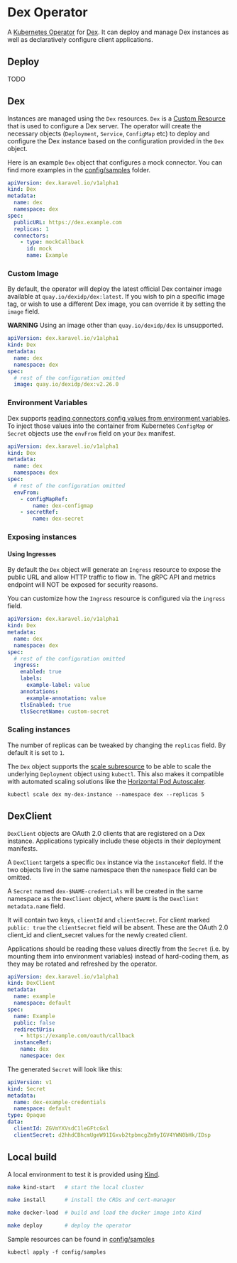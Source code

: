 # Dex Operator

A [Kubernetes Operator] for [Dex]. It can deploy and manage Dex instances as well as
declaratively configure client applications.

## Deploy

TODO

## Dex

Instances are managed using the `Dex` resources. `Dex` is a [Custom Resource] that is used to configure
a Dex server. The operator will create the necessary objects (`Deployment`, `Service`, `ConfigMap` etc) to
deploy and configure the Dex instance based on the configuration provided in the `Dex` object.

Here is an example `Dex` object that configures a mock connector. 
You can find more examples in the [config/samples](./config/samples) folder.

```yaml
apiVersion: dex.karavel.io/v1alpha1
kind: Dex
metadata:
  name: dex
  namespace: dex
spec:
  publicURL: https://dex.example.com
  replicas: 1
  connectors:
    - type: mockCallback
      id: mock
      name: Example
```

### Custom Image

By default, the operator will deploy the latest official Dex container image available at `quay.io/dexidp/dex:latest`.
If you wish to pin a specific image tag, or wish to use a different Dex image, you can override it by setting the `image` field.

**WARNING** Using an image other than `quay.io/dexidp/dex` is unsupported.

```yaml
apiVersion: dex.karavel.io/v1alpha1
kind: Dex
metadata:
  name: dex
  namespace: dex
spec:
  # rest of the configuration omitted
  image: quay.io/dexidp/dex:v2.26.0
```

### Environment Variables

Dex supports [reading connectors config values from environment variables](https://github.com/dexidp/dex/blob/master/examples/config-dev.yaml#L123).
To inject those values into the container from Kubernetes `ConfigMap` or `Secret` objects use the `envFrom` field on your `Dex` manifest.

```yaml
apiVersion: dex.karavel.io/v1alpha1
kind: Dex
metadata:
  name: dex
  namespace: dex
spec:
  # rest of the configuration omitted
  envFrom:
    - configMapRef:
        name: dex-configmap
    - secretRef:
        name: dex-secret
```

### Exposing instances

#### Using Ingresses

By default the `Dex` object will generate an `Ingress` resource to expose the public URL and allow HTTP
traffic to flow in. The gRPC API and metrics endpoint will NOT be exposed for security reasons.

You can customize how the `Ingress` resource is configured via the `ingress` field.

```yaml
apiVersion: dex.karavel.io/v1alpha1
kind: Dex
metadata:
  name: dex
  namespace: dex
spec:
  # rest of the configuration omitted
  ingress:
    enabled: true
    labels:
      example-label: value
    annotations:
      example-annotation: value
    tlsEnabled: true
    tlsSecretName: custom-secret
```

### Scaling instances

The number of replicas can be tweaked by changing the `replicas` field. By default it is set to `1`.

The `Dex` object supports the [scale subresource] to be able to scale the underlying `Deployment` object
using `kubectl`. This also makes it compatible with automated scaling solutions like the [Horizontal Pod Autoscaler].

`kubectl scale dex my-dex-instance --namespace dex --replicas 5`

## DexClient

`DexClient` objects are OAuth 2.0 clients that are registered on a Dex instance. Applications typically include 
these objects in their deployment manifests.

A `DexClient` targets a specific `Dex` instance via the `instanceRef` field. If the two objects live in the same
namespace then the `namespace` field can be omitted.

A `Secret` named `dex-$NAME-credentials` will be created in the same namespace as the `DexClient` object, where
`$NAME` is the `DexClient` `metadata.name` field.

It will contain two keys, `clientId` and `clientSecret`. For client marked `public: true` the `clientSecret` field
will be absent. These are the OAuth 2.0 client_id and client_secret values for the newly created client.

Applications should be reading these values directly from the `Secret` (i.e. by mounting them into environment variables)
instead of hard-coding them, as they may be rotated and refreshed by the operator.

```yaml
apiVersion: dex.karavel.io/v1alpha1
kind: DexClient
metadata:
  name: example
  namespace: default
spec:
  name: Example
  public: false
  redirectUris:
    - https://example.com/oauth/callback
  instanceRef:
    name: dex
    namespace: dex
```

The generated `Secret` will look like this:

```yaml
apiVersion: v1
kind: Secret
metadata:
  name: dex-example-credentials
  namespace: default
type: Opaque
data:
  clientId: ZGVmYXVsdC1leGFtcGxl
  clientSecret: d2hhdCBhcmUgeW91IGxvb2tpbmcgZm9yIGV4YWN0bHk/IDsp
```
## Local build

A local environment to test it is provided using [Kind].

```bash
make kind-start   # start the local cluster

make install      # install the CRDs and cert-manager

make docker-load  # build and load the docker image into Kind

make deploy       # deploy the operator
```

Sample resources can be found in [config/samples](./config/samples)

`kubectl apply -f config/samples`

[Kubernetes Operator]: https://kubernetes.io/docs/concepts/extend-kubernetes/operator/
[Dex]: https://dexidp.io
[Kind]: https://kind.sigs.k8s.io/
[Custom Resource]: https://kubernetes.io/docs/concepts/extend-kubernetes/api-extension/custom-resources/
[scale subresource]: https://kubernetes.io/docs/tasks/extend-kubernetes/custom-resources/custom-resource-definitions/#scale-subresource
[Horizontal Pod Autoscaler]: https://kubernetes.io/docs/tasks/run-application/horizontal-pod-autoscale/
